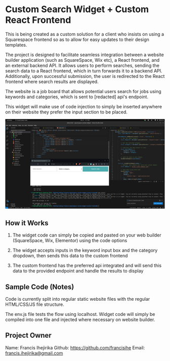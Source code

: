 # Custom Search Widget + Custom React Frontend

This is being created as a custom solution for a client who insists on using a Squarespace frontend so as to allow for easy updates to their design templates.

The project is designed to facilitate seamless integration between a website builder application (such as SquareSpace, Wix etc), a React frontend, and an external backend API. It allows users to perform searches, sending the search data to a React frontend, which in turn forwards it to a backend API. Additionally, upon successful submission, the user is redirected to the React frontend where search results are displayed.

The website is a job board that allows potential users search for jobs using keywords and categories, which is sent to [redacted] api's endpoint.

This widget will make use of code injection to simply be inserted anywhere on their website they prefer the input section to be placed. 

![Sreenshot Showing Input Form Sample](<screenshots/Screenshot from 2024-03-21 02-17-02.png>)

## How it Works

1. The widget code can simply be copied and pasted on your web builder (SquareSpace, Wix, Elementor) using the code options

2. The widget accepts inputs in the keyword input box and the category dropdown, then sends this data to the custom frontend

3. The custom frontend has the preferred api integrated and will send this data to the provided endpoint and handle the results to display

## Sample Code (Notes)

Code is currently split into regular static website files with the regular HTML/CSS/JS file structure. 

The env.js file tests the flow using localhost. Widget code will simply be compiled into one file and injected where necessary on website builder.

## Project Owner
Name: Francis Ihejirika
Github: https://github.com/francisihe
Email: francis.ihejirika@gmail.com